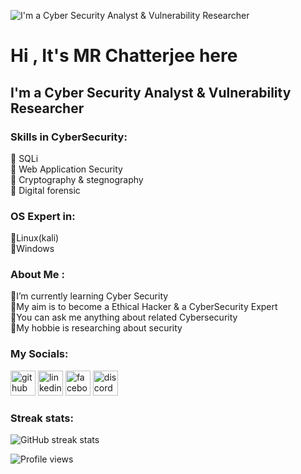 ![I'm a Cyber Security Analyst & Vulnerability Researcher](https://pin.it/7zzwwIq)
# Hi , It's **MR Chatterjee** here
## I'm a Cyber Security Analyst & Vulnerability Researcher


### **Skills in CyberSecurity**:
 🔸 SQLi
 <br />
 🔸 Web Application Security
 <br />
 🔸 Cryptography & stegnography
 <br />
 🔸 Digital forensic
 <br />
 
### **OS Expert in**:
 🔸Linux(kali)
 <br />
 🔸Windows
 <br />
### **About Me** :
 🔸I’m currently learning  Cyber Security 
 <br />
 🔸My aim is to become a Ethical Hacker & a CyberSecurity Expert 
 <br />
 🔸You can ask me anything about related Cybersecurity
 <br />
 🔸My hobbie is researching about security 
 <br />
### **My Socials**:
[<img src='https://cdn.jsdelivr.net/npm/simple-icons@3.0.1/icons/github.svg' alt='github' height='40'>](https://github.com/MRChatterje)  [<img src='https://cdn.jsdelivr.net/npm/simple-icons@3.0.1/icons/linkedin.svg' alt='linkedin' height='40'>](https://www.linkedin.com/in/jayanta-chattopadhay-242148229/)  [<img src='https://cdn.jsdelivr.net/npm/simple-icons@3.0.1/icons/facebook.svg' alt='facebook' height='40'>](https://www.facebook.com/jayanta.james)  [<img src='https://cdn.jsdelivr.net/npm/simple-icons@3.0.1/icons/discord.svg' alt='discord' height='40'>](https://discord.gg/G4D2CPzdTW)  

### **Streak stats**:
![GitHub streak stats](https://github-readme-streak-stats.herokuapp.com/?user=MRChatterje)  

![Profile views](https://gpvc.arturio.dev/MRChatterje)  
